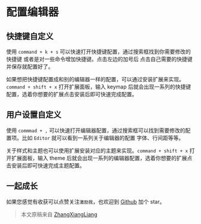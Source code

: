 # 配置编辑器

## 快捷键自定义
使用 `command + k + s` 可以快速打开快捷键配置，通过搜索框找到你需要修改的快捷键 或者是对一些命令增加快捷键。点击左边的加号后 点击自己需要的快捷键 并保存就配置好了。

如果想把快捷键配置成和别的编辑器一样的配置，可以通过安装扩展来实现。`command + shift + x` 打开扩展面板，输入 keymap 后就会出现一系列的快捷键配置，选着你想要的扩展点击安装后即可快速完成配置。

## 用户设置自定义

使用 `commmad + ,` 可以快速打开编辑器配置，通过搜索框可以找到需要修改的配置项。比如 `Editor` 就可以看到一系列关于编辑器的配置 字体、行间距等等。

关于样式和主题也可以使用扩展安装对应的主题来实现。`command + shift + x` 打开扩展面板，输入 theme 后就会出现一系列的编辑器配置，选着你想要的扩展点击安装后即可快速完成主题配置。
## 一起成长

如果您感觉有收获可以点赞关注`激励我`，也欢迎到 [Github](https://github.com/zhangxiangliang/vscode-tutorial) 加个 star。

> 本文原稿来自 [ZhangXiangLiang](https://github.com/zhangxiangliang)